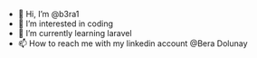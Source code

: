- 👋 Hi, I’m @b3ra1
- 👀 I’m interested in coding
- 🌱 I’m currently learning laravel
- 📫 How to reach me with my linkedin account @Bera Dolunay

<!---
b3ra1/b3ra1 is a ✨ special ✨ repository because its `README.md` (this file) appears on your GitHub profile.
You can click the Preview link to take a look at your changes.

- 💞️ I’m looking to collaborate on ...
--->
